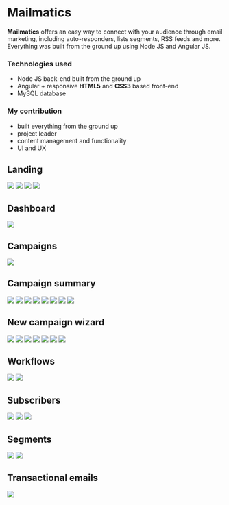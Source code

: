 # Mailmatics

**Mailmatics** offers an easy way to connect with your audience through email marketing, including auto-responders, lists segments, RSS feeds and more. Everything was built from the ground up using Node JS and Angular JS.

### Technologies used
* Node JS back-end built from the ground up
* Angular + responsive **HTML5** and **CSS3** based front-end
* MySQL database

### My contribution
* built everything from the ground up
* project leader
* content management and functionality 
* UI and UX

## Landing
![](landing.png)![](pricing.png)
![](login-1.png)![](login-2.png)

## Dashboard
![](dashboard.png)

## Campaigns
![](campaigns.png)

## Campaign summary
![](campaign-summary.png)
![](campaign-summary-links.png)
![](campaign-summary-openings.png)![](campaign-summary-openings-detail1.png)
![](campaign-summary-map.png)![](campaign-summary-mailclients.png)![](campaign-summary-browsers.png)![](campaign-summary-bounces.png)

## New campaign wizard![](new-campaign-step1.png)![](new-campaign-step2a.png)![](new-campaign-step2b.png)![](new-campaign-step2c.png)![](new-campaign-step3.png)![](new-campaign-step4.png)![](new-campaign-step5.png)

## Workflows![](workflows.png)
![](workflow.png)

## Subscribers
![](subscribers.png)![](subscribers2.png)
![](subscriber.png)

## Segments![](segments1.png)![](segments.png)

## Transactional emails![](transactional.png)